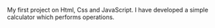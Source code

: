My first project on Html, Css and JavaScript.
I have developed a simple calculator which performs operations.
